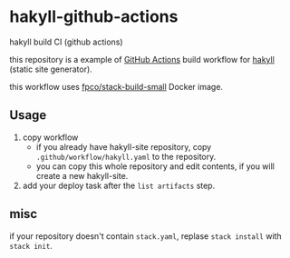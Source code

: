 # hakyll-github-actions
hakyll build CI (github actions)

this repository is a example of [GitHub Actions](https://github.co.jp/features) build workflow for [hakyll](https://jaspervdj.be/hakyll/) (static site generator).

this workflow uses [fpco/stack-build-small](fpco/stack-build-small) Docker image.

## Usage

1. copy workflow 
    - if you already have hakyll-site repository, copy `.github/workflow/hakyll.yaml` to the repository.
    - you can copy this whole repository and edit contents, if you will create a new hakyll-site.
1. add your deploy task after the `list artifacts` step.

## misc

if your repository doesn't contain `stack.yaml`, replase `stack install` with `stack init`.
